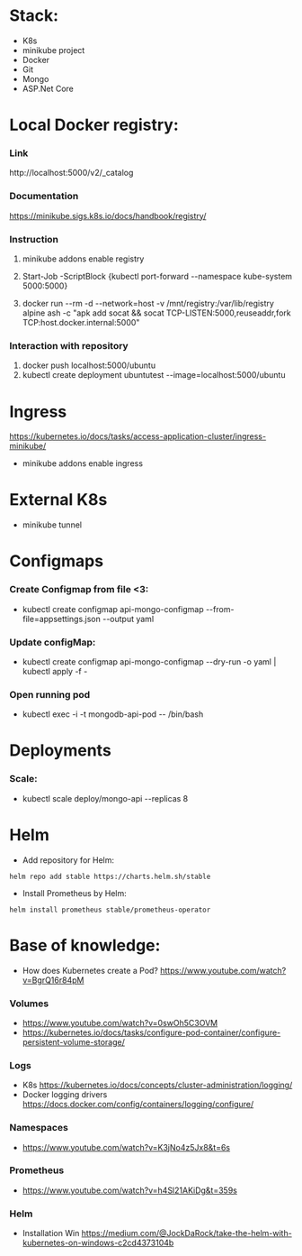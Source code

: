 # Stack:
- K8s 
- minikube project
- Docker
- Git
- Mongo
- ASP.Net Core

# Local Docker registry:

### Link
http://localhost:5000/v2/_catalog

### Documentation
https://minikube.sigs.k8s.io/docs/handbook/registry/

### Instruction
1. minikube addons enable registry
1. Start-Job -ScriptBlock {kubectl port-forward --namespace kube-system <registry name> 5000:5000}

1. docker run --rm -d --network=host -v /mnt/registry:/var/lib/registry alpine ash -c "apk add socat && socat TCP-LISTEN:5000,reuseaddr,fork TCP:host.docker.internal:5000"

### Interaction with repository
1. docker push localhost:5000/ubuntu
1. kubectl create deployment ubuntutest --image=localhost:5000/ubuntu


# Ingress
https://kubernetes.io/docs/tasks/access-application-cluster/ingress-minikube/

- minikube addons enable ingress

# External K8s

- minikube tunnel

# Configmaps
### Create Configmap from file <3:
- kubectl create configmap api-mongo-configmap --from-file=appsettings.json --output yaml

### Update configMap:
- kubectl create configmap api-mongo-configmap --dry-run -o yaml  | kubectl apply -f -

### Open running pod
- kubectl exec -i -t mongodb-api-pod -- /bin/bash

# Deployments

### Scale:
- kubectl scale deploy/mongo-api --replicas 8

# Helm
- Add repository for Helm:
~~~
helm repo add stable https://charts.helm.sh/stable
~~~
- Install Prometheus by Helm:
~~~
helm install prometheus stable/prometheus-operator
~~~

# Base of knowledge:
- How does Kubernetes create a Pod? https://www.youtube.com/watch?v=BgrQ16r84pM
### Volumes
- https://www.youtube.com/watch?v=0swOh5C3OVM
- https://kubernetes.io/docs/tasks/configure-pod-container/configure-persistent-volume-storage/

### Logs
- K8s https://kubernetes.io/docs/concepts/cluster-administration/logging/
- Docker logging drivers https://docs.docker.com/config/containers/logging/configure/

### Namespaces
- https://www.youtube.com/watch?v=K3jNo4z5Jx8&t=6s

### Prometheus
- https://www.youtube.com/watch?v=h4Sl21AKiDg&t=359s

### Helm
- Installation Win https://medium.com/@JockDaRock/take-the-helm-with-kubernetes-on-windows-c2cd4373104b

